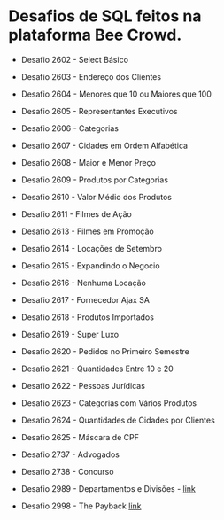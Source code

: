 # Desafios de SQL feitos na plataforma Bee Crowd.

* Desafio 2602 - Select Básico
* Desafio 2603 - Endereço dos Clientes
* Desafio 2604 - Menores que 10 ou Maiores que 100
* Desafio 2605 - Representantes Executivos
* Desafio 2606 - Categorias
* Desafio 2607 - Cidades em Ordem Alfabética
* Desafio 2608 - Maior e Menor Preço
* Desafio 2609 - Produtos por Categorias
* Desafio 2610 - Valor Médio dos Produtos
* Desafio 2611 - Filmes de Ação
* Desafio 2613 - Filmes em Promoção
* Desafio 2614 - Locações de Setembro
* Desafio 2615 - Expandindo o Negocio
* Desafio 2616 - Nenhuma Locação
* Desafio 2617 - Fornecedor Ajax SA
* Desafio 2618 - Produtos Importados
* Desafio 2619 - Super Luxo
* Desafio 2620 - Pedidos no Primeiro Semestre
* Desafio 2621 - Quantidades Entre 10 e 20
* Desafio 2622 - Pessoas Jurídicas
* Desafio 2623 - Categorias com Vários Produtos
* Desafio 2624 - Quantidades de Cidades por Clientes
* Desafio 2625 - Máscara de CPF
* Desafio 2737 - Advogados
* Desafio 2738 - Concurso


* Desafio 2989 - Departamentos e Divisões - [link](https://github.com/willoliveira1/Desafios-SQL/blob/main/Desafio%202989%20-%20Departamentos%20e%20Divisões)
* Desafio 2998 - The Payback [link](https://github.com/willoliveira1/Desafios-SQL/blob/main/Desafio%202998%20-%20The%20Payback)